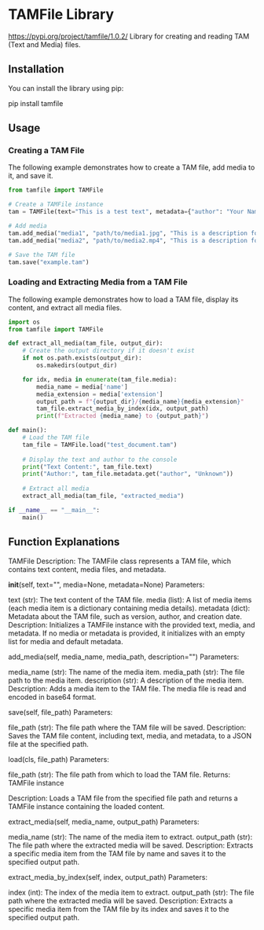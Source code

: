 # TAMFile Library
https://pypi.org/project/tamfile/1.0.2/
Library for creating and reading TAM (Text and Media) files.

## Installation

You can install the library using pip:

pip install tamfile

## Usage

### Creating a TAM File
The following example demonstrates how to create a TAM file, add media to it, and save it.
```python
from tamfile import TAMFile

# Create a TAMFile instance
tam = TAMFile(text="This is a test text", metadata={"author": "Your Name"})

# Add media
tam.add_media("media1", "path/to/media1.jpg", "This is a description for media1")
tam.add_media("media2", "path/to/media2.mp4", "This is a description for media2")

# Save the TAM file
tam.save("example.tam")
```
### Loading and Extracting Media from a TAM File
The following example demonstrates how to load a TAM file, display its content, and extract all media files.

```python
import os
from tamfile import TAMFile

def extract_all_media(tam_file, output_dir):
    # Create the output directory if it doesn't exist
    if not os.path.exists(output_dir):
        os.makedirs(output_dir)

    for idx, media in enumerate(tam_file.media):
        media_name = media['name']
        media_extension = media['extension']
        output_path = f"{output_dir}/{media_name}{media_extension}"
        tam_file.extract_media_by_index(idx, output_path)
        print(f"Extracted {media_name} to {output_path}")

def main():
    # Load the TAM file
    tam_file = TAMFile.load("test_document.tam")
    
    # Display the text and author to the console
    print("Text Content:", tam_file.text)
    print("Author:", tam_file.metadata.get("author", "Unknown"))
    
    # Extract all media
    extract_all_media(tam_file, "extracted_media")

if __name__ == "__main__":
    main()

```
## Function Explanations
TAMFile
Description: The TAMFile class represents a TAM file, which contains text content, media files, and metadata.

__init__(self, text="", media=None, metadata=None)
Parameters:

text (str): The text content of the TAM file.
media (list): A list of media items (each media item is a dictionary containing media details).
metadata (dict): Metadata about the TAM file, such as version, author, and creation date.
Description: Initializes a TAMFile instance with the provided text, media, and metadata. If no media or metadata is provided, it initializes with an empty list for media and default metadata.

add_media(self, media_name, media_path, description="")
Parameters:

media_name (str): The name of the media item.
media_path (str): The file path to the media item.
description (str): A description of the media item.
Description: Adds a media item to the TAM file. The media file is read and encoded in base64 format.

save(self, file_path)
Parameters:

file_path (str): The file path where the TAM file will be saved.
Description: Saves the TAM file content, including text, media, and metadata, to a JSON file at the specified path.

load(cls, file_path)
Parameters:

file_path (str): The file path from which to load the TAM file.
Returns: TAMFile instance

Description: Loads a TAM file from the specified file path and returns a TAMFile instance containing the loaded content.

extract_media(self, media_name, output_path)
Parameters:

media_name (str): The name of the media item to extract.
output_path (str): The file path where the extracted media will be saved.
Description: Extracts a specific media item from the TAM file by name and saves it to the specified output path.

extract_media_by_index(self, index, output_path)
Parameters:

index (int): The index of the media item to extract.
output_path (str): The file path where the extracted media will be saved.
Description: Extracts a specific media item from the TAM file by its index and saves it to the specified output path.
